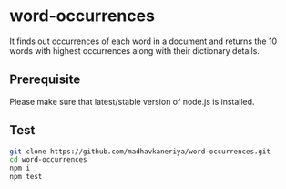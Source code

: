 # word-occurrences
It finds out occurrences of each word in a document and returns the 10 words with highest occurrences along with their dictionary details.

## Prerequisite
Please make sure that latest/stable version of node.js is installed.

## Test
```bash
git clone https://github.com/madhavkaneriya/word-occurrences.git
cd word-occurrences
npm i
npm test
```
